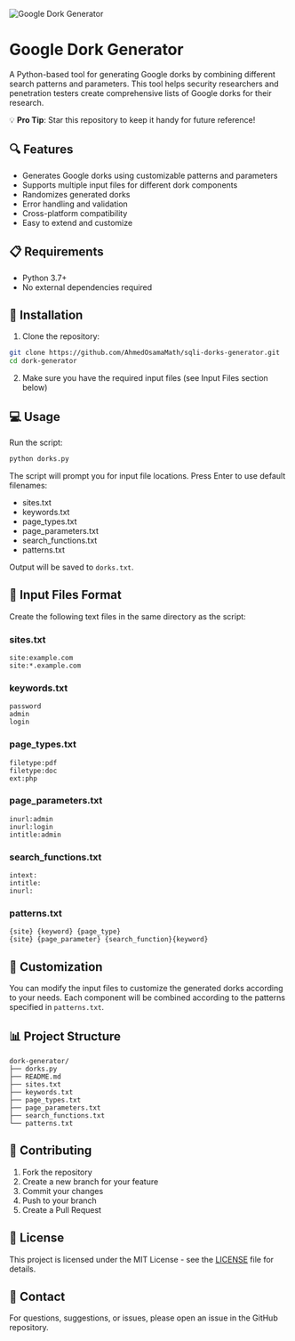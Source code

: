 ![Google Dork Generator](https://capsule-render.vercel.app/api?type=waving&height=300&color=gradient&text=Dork%20Generator&section=header&desc=Creates%20search%20patterns%20for%20web%20reconnaissance&descAlignY=55&fontAlignY=35&descAlign=50&descSize=20&animation=fadeIn&fontSize=50 "Google Dork Generator")

# Google Dork Generator

A Python-based tool for generating Google dorks by combining different search patterns and parameters. This tool helps security researchers and penetration testers create comprehensive lists of Google dorks for their research.

💡 **Pro Tip**: Star this repository to keep it handy for future reference!

## 🔍 Features

- Generates Google dorks using customizable patterns and parameters
- Supports multiple input files for different dork components
- Randomizes generated dorks
- Error handling and validation
- Cross-platform compatibility
- Easy to extend and customize

## 📋 Requirements

- Python 3.7+
- No external dependencies required

## 🚀 Installation

1. Clone the repository:
```bash
git clone https://github.com/AhmedOsamaMath/sqli-dorks-generator.git
cd dork-generator
```

2. Make sure you have the required input files (see Input Files section below)

## 💻 Usage

Run the script:
```bash
python dorks.py
```

The script will prompt you for input file locations. Press Enter to use default filenames:
- sites.txt
- keywords.txt
- page_types.txt
- page_parameters.txt
- search_functions.txt
- patterns.txt

Output will be saved to `dorks.txt`.

## 📁 Input Files Format

Create the following text files in the same directory as the script:

### sites.txt
```
site:example.com
site:*.example.com
```

### keywords.txt
```
password
admin
login
```

### page_types.txt
```
filetype:pdf
filetype:doc
ext:php
```

### page_parameters.txt
```
inurl:admin
inurl:login
intitle:admin
```

### search_functions.txt
```
intext:
intitle:
inurl:
```

### patterns.txt
```
{site} {keyword} {page_type}
{site} {page_parameter} {search_function}{keyword}
```

## 🔧 Customization

You can modify the input files to customize the generated dorks according to your needs. Each component will be combined according to the patterns specified in `patterns.txt`.

## 📊 Project Structure

```
dork-generator/
├── dorks.py
├── README.md
├── sites.txt
├── keywords.txt
├── page_types.txt
├── page_parameters.txt
├── search_functions.txt
└── patterns.txt
```

## 🚩 Contributing

1. Fork the repository
2. Create a new branch for your feature
3. Commit your changes
4. Push to your branch
5. Create a Pull Request

## 📝 License

This project is licensed under the MIT License - see the [LICENSE](LICENSE) file for details.

## 📧 Contact

For questions, suggestions, or issues, please open an issue in the GitHub repository.
